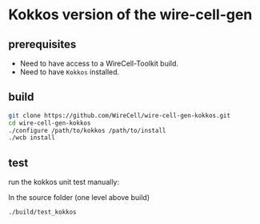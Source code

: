 # Kokkos version of the wire-cell-gen

## prerequisites
 - Need to have access to a WireCell-Toolkit build.
 - Need to have `Kokkos` installed.

## build

```bash
git clone https://github.com/WireCell/wire-cell-gen-kokkos.git
cd wire-cell-gen-kokkos
./configure /path/to/kokkos /path/to/install
./wcb install
```

## test

run the kokkos unit test manually:

In the source folder (one level above build)
```bash
./build/test_kokkos
```
